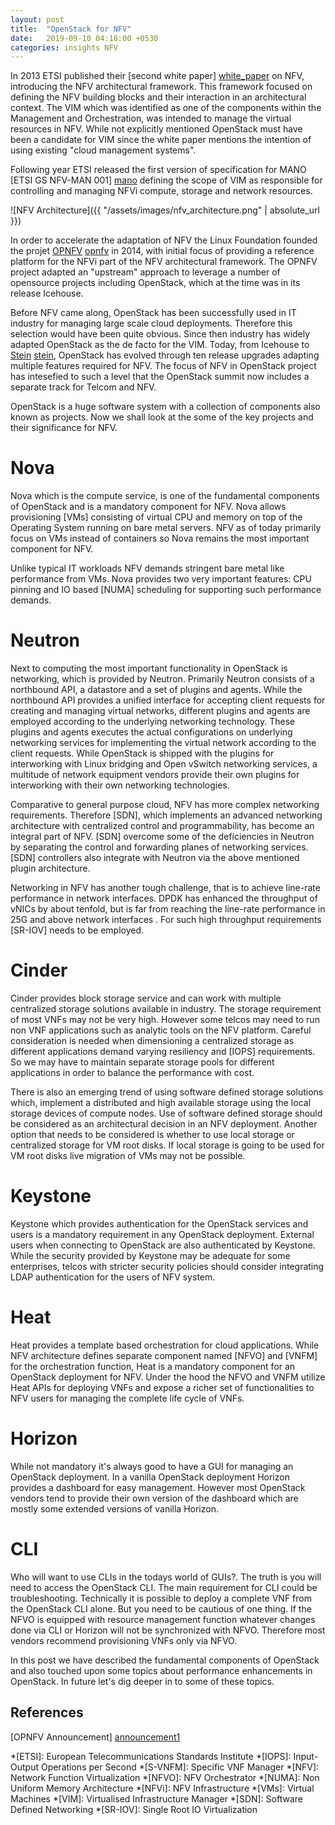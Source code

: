 ```yaml
--- 
layout: post 
title:  "OpenStack for NFV" 
date:   2019-09-10 04:18:00 +0530 
categories: insights NFV
--- 
```


In 2013 ETSI published their [second white paper] [white_paper] on NFV, introducing the NFV architectural framework. This framework focused on defining the NFV building blocks and their interaction in an architectural context. The VIM which was identified as one of the components within the Management and Orchestration, was intended to manage the virtual resources in NFV. While not explicitly mentioned OpenStack must have been a candidate for VIM since the white paper mentions the intention of using existing "cloud management systems".  

Following year ETSI released the first version of specification for MANO [ETSI GS NFV-MAN 001] [mano] defining the scope of VIM as responsible for controlling and managing NFVi compute, storage and network resources.  

![NFV Architecture]({{ "/assets/images/nfv_architecture.png" | absolute_url }}) 

In order to accelerate the adaptation of NFV the Linux Foundation founded the projet [OPNFV] [opnfv] in 2014, with initial focus of providing a reference platform for the NFVi part of the NFV architectural framework. The OPNFV project adapted an "upstream" approach to leverage a number of opensource projects including OpenStack, which at the time was in its release Icehouse. 

Before NFV came along, OpenStack has been successfully used in IT industry for managing large scale cloud deployments. Therefore this selection would have been quite obvious. Since then industry has widely adapted OpenStack as the de facto for the VIM. Today, from Icehouse to [Stein] [stein], OpenStack has evolved through ten release upgrades adapting multiple features required for NFV. The focus of NFV in OpenStack project has intesefied to such a level that the OpenStack summit now includes a separate track for Telcom and NFV. 

OpenStack is a huge software system with a collection of components also known as projects.  Now we shall look at the some of the key projects and their significance for NFV. 

# Nova 

Nova which is the compute service, is one of the fundamental components of OpenStack and is a mandatory component for NFV. Nova allows provisioning [VMs] consisting of virtual CPU and memory on top of the Operating System running on bare metal servers. NFV as of today primarily focus on VMs instead of containers so Nova remains the most important component for NFV. 

Unlike typical IT workloads NFV demands stringent bare metal like performance from VMs. Nova provides two very important features: CPU pinning and IO based [NUMA] scheduling for supporting such performance demands. 

# Neutron 

Next to computing the most important functionality in OpenStack is networking, which is provided by Neutron. Primarily Neutron consists of a northbound API, a datastore and a set of plugins and agents. While the northbound API provides a unified interface for accepting client requests for creating and managing virtual networks, different plugins and agents are employed according to the underlying networking technology. These plugins and agents executes the actual configurations on underlying networking services for implementing the virtual network according to the client requests. While OpenStack is shipped with the plugins for interworking with Linux bridging and Open vSwitch networking services, a multitude of network equipment vendors provide their own plugins for interworking with their own networking technologies. 

 Comparative to general purpose cloud, NFV has more complex networking requirements. Therefore [SDN], which implements an advanced networking architecture with centralized control and programmability, has become an integral part of NFV. [SDN] overcome some of the deficiencies in Neutron by separating the control and forwarding planes of networking services. [SDN] controllers also integrate with Neutron via the above mentioned plugin architecture. 

Networking in NFV has another tough challenge, that is to achieve line-rate performance in network interfaces. DPDK has enhanced the throughput of vNICs by about tenfold, but is far from reaching the line-rate performance in 25G and above network interfaces . For such high throughput requirements [SR-IOV] needs to be employed. 

# Cinder 

Cinder provides block storage service and can work with multiple centralized storage solutions available in industry.  The storage requirement of most VNFs may not be very high. However some telcos may need to run non VNF applications such as analytic tools on the NFV platform. Careful consideration is needed when dimensioning a centralized storage as different applications demand varying resiliency and [IOPS] requirements. So we may have to maintain separate storage pools for different applications in order to balance the performance with cost. 

There is also an emerging trend of using software defined storage solutions which, implement a distributed and high available storage using the local storage devices of compute nodes. Use of software defined storage should be considered as an architectural decision in an NFV deployment. Another option that needs to be considered is whether to use local storage or centralized storage for VM root disks. If local storage is going to be used for VM root disks live migration of VMs may not be possible. 

# Keystone 

Keystone which provides authentication for the OpenStack services and users is a mandatory requirement in any OpenStack deployment.  External users when connecting to OpenStack are also authenticated by Keystone. While the security provided by Keystone may be adequate for some enterprises, telcos with stricter security policies should consider integrating LDAP authentication for the users of NFV system. 

# Heat 

Heat provides a template based orchestration for cloud applications. While NFV architecture defines  separate component named [NFVO] and [VNFM] for the orchestration function, Heat is a mandatory component for an OpenStack deployment for NFV. Under the hood the NFVO and VNFM  utilize Heat APIs for deploying VNFs and expose a richer set of functionalities to NFV users for managing the complete life cycle of VNFs.  

# Horizon 

While not mandatory it's always good to have a GUI for managing an OpenStack deployment. In a vanilla OpenStack deployment Horizon provides a dashboard for easy management. However most OpenStack vendors tend to provide their own version of the dashboard which are mostly some extended versions of vanilla Horizon. 

# CLI 

Who will want to use CLIs in the todays world of GUIs?. The truth is you will need to access the OpenStack CLI. The main requirement for CLI could be troubleshooting. Technically it is possible to deploy a complete VNF from the OpenStack CLI alone. But you need to be cautious of one thing. If the NFVO is equipped with resource management function whatever changes done via CLI or Horizon will not be synchronized with NFVO. Therefore most vendors recommend provisioning VNFs only via NFVO. 

In this post we have described the fundamental components of OpenStack and also touched upon some topics about performance enhancements in OpenStack. In future let's dig deeper in to some of these topics. 

## References 

[OPNFV Announcement] [announcement1] 

*[ETSI]: European Telecommunications Standards Institute 
*[IOPS]: Input-Output Operations per Second 
*[S-VNFM]: Specific VNF Manager 
*[NFV]: Network Function Virtualization 
*[NFVO]: NFV Orchestrator 
*[NUMA]: Non Uniform Memory Architecture 
*[NFVi]: NFV Infrastructure 
*[VMs]: Virtual Machines 
*[VIM]: Virtualised Infrastructure Manager 
*[SDN]: Software Defined Networking 
*[SR-IOV]: Single Root IO Virtualization 

[white_paper]: https://portal.etsi.org/NFV/NFV_White_Paper2.pdf 
[mano]: https://www.etsi.org/deliver/etsi_gs/NFV-MAN/001_099/001/01.01.01_60/gs_NFV-MAN001v010101p.pdf 
[announcement1]: https://www.opnfv.org/announcements/2014/09/30/telecom-industry-and-vendors-unite-to-build-common-open-platform-to-accelerate-network-functions-virtualization 
[opnfv]: https://www.opnfv.org/ 
[stein]: https://releases.openstack.org/stein/index.html